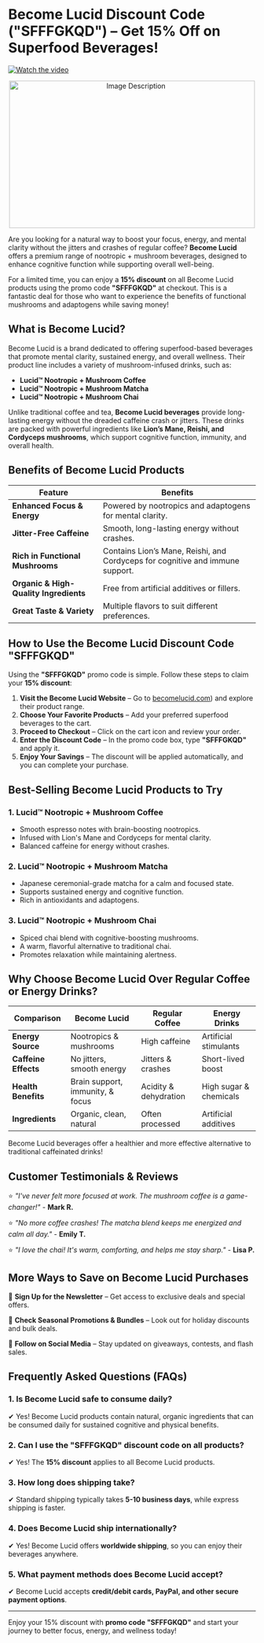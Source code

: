 # Become Lucid Discount Code ("SFFFGKQD") – Get 15% Off on Superfood Beverages!

[![Watch the video](https://img.youtube.com/vi/3pXUA22r99I/0.jpg)](https://www.youtube.com/watch?v=3pXUA22r99I)



<p align="center">
  <img src="https://res.cloudinary.com/dod2reyan/image/upload/v1740819648/become_lucid_discount_code_zhdiml.png" 
       alt="Image Description" 
       width="500" 
       height="300">
</p>

Are you looking for a natural way to boost your focus, energy, and mental clarity without the jitters and crashes of regular coffee? **Become Lucid** offers a premium range of nootropic + mushroom beverages, designed to enhance cognitive function while supporting overall well-being.

For a limited time, you can enjoy a **15% discount** on all Become Lucid products using the promo code **"SFFFGKQD"** at checkout. This is a fantastic deal for those who want to experience the benefits of functional mushrooms and adaptogens while saving money!

## What is Become Lucid?
Become Lucid is a brand dedicated to offering superfood-based beverages that promote mental clarity, sustained energy, and overall wellness. Their product line includes a variety of mushroom-infused drinks, such as:

- **Lucid™ Nootropic + Mushroom Coffee**
- **Lucid™ Nootropic + Mushroom Matcha**
- **Lucid™ Nootropic + Mushroom Chai**

Unlike traditional coffee and tea, **Become Lucid beverages** provide long-lasting energy without the dreaded caffeine crash or jitters. These drinks are packed with powerful ingredients like **Lion’s Mane, Reishi, and Cordyceps mushrooms**, which support cognitive function, immunity, and overall health.

## Benefits of Become Lucid Products

| Feature | Benefits |
|---------|----------|
| **Enhanced Focus & Energy** | Powered by nootropics and adaptogens for mental clarity. |
| **Jitter-Free Caffeine** | Smooth, long-lasting energy without crashes. |
| **Rich in Functional Mushrooms** | Contains Lion’s Mane, Reishi, and Cordyceps for cognitive and immune support. |
| **Organic & High-Quality Ingredients** | Free from artificial additives or fillers. |
| **Great Taste & Variety** | Multiple flavors to suit different preferences. |

## How to Use the Become Lucid Discount Code **"SFFFGKQD"**

Using the **"SFFFGKQD"** promo code is simple. Follow these steps to claim your **15% discount**:

1. **Visit the Become Lucid Website** – Go to [becomelucid.com](https://becomelucid.com/SFFFGKQD)) and explore their product range.
2. **Choose Your Favorite Products** – Add your preferred superfood beverages to the cart.
3. **Proceed to Checkout** – Click on the cart icon and review your order.
4. **Enter the Discount Code** – In the promo code box, type **"SFFFGKQD"** and apply it.
5. **Enjoy Your Savings** – The discount will be applied automatically, and you can complete your purchase.

## Best-Selling Become Lucid Products to Try

### 1. Lucid™ Nootropic + Mushroom Coffee
- Smooth espresso notes with brain-boosting nootropics.
- Infused with Lion's Mane and Cordyceps for mental clarity.
- Balanced caffeine for energy without crashes.

### 2. Lucid™ Nootropic + Mushroom Matcha
- Japanese ceremonial-grade matcha for a calm and focused state.
- Supports sustained energy and cognitive function.
- Rich in antioxidants and adaptogens.

### 3. Lucid™ Nootropic + Mushroom Chai
- Spiced chai blend with cognitive-boosting mushrooms.
- A warm, flavorful alternative to traditional chai.
- Promotes relaxation while maintaining alertness.

## Why Choose Become Lucid Over Regular Coffee or Energy Drinks?

| Comparison | **Become Lucid** | **Regular Coffee** | **Energy Drinks** |
|------------|------------------|--------------------|--------------------|
| **Energy Source** | Nootropics & mushrooms | High caffeine | Artificial stimulants |
| **Caffeine Effects** | No jitters, smooth energy | Jitters & crashes | Short-lived boost |
| **Health Benefits** | Brain support, immunity, & focus | Acidity & dehydration | High sugar & chemicals |
| **Ingredients** | Organic, clean, natural | Often processed | Artificial additives |

Become Lucid beverages offer a healthier and more effective alternative to traditional caffeinated drinks!

## Customer Testimonials & Reviews

⭐ *"I've never felt more focused at work. The mushroom coffee is a game-changer!"* - **Mark R.**

⭐ *"No more coffee crashes! The matcha blend keeps me energized and calm all day."* - **Emily T.**

⭐ *"I love the chai! It's warm, comforting, and helps me stay sharp."* - **Lisa P.**

## More Ways to Save on Become Lucid Purchases

💌 **Sign Up for the Newsletter** – Get access to exclusive deals and special offers.

🎁 **Check Seasonal Promotions & Bundles** – Look out for holiday discounts and bulk deals.

📲 **Follow on Social Media** – Stay updated on giveaways, contests, and flash sales.

## Frequently Asked Questions (FAQs)

### 1. Is Become Lucid safe to consume daily?
✔ Yes! Become Lucid products contain natural, organic ingredients that can be consumed daily for sustained cognitive and physical benefits.

### 2. Can I use the "SFFFGKQD" discount code on all products?
✔ Yes! The **15% discount** applies to all Become Lucid products.

### 3. How long does shipping take?
✔ Standard shipping typically takes **5-10 business days**, while express shipping is faster.

### 4. Does Become Lucid ship internationally?
✔ Yes! Become Lucid offers **worldwide shipping**, so you can enjoy their beverages anywhere.

### 5. What payment methods does Become Lucid accept?
✔ Become Lucid accepts **credit/debit cards, PayPal, and other secure payment options**.

---

Enjoy your 15% discount with **promo code "SFFFGKQD"** and start your journey to better focus, energy, and wellness today!
